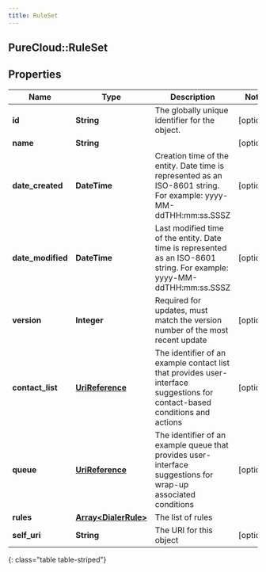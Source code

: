 ```yaml
---
title: RuleSet
---
```

## PureCloud::RuleSet

## Properties

|Name | Type | Description | Notes|
|------------ | ------------- | ------------- | -------------|
| **id** | **String** | The globally unique identifier for the object. | [optional] |
| **name** | **String** |  | [optional] |
| **date_created** | **DateTime** | Creation time of the entity. Date time is represented as an ISO-8601 string. For example: yyyy-MM-ddTHH:mm:ss.SSSZ | [optional] |
| **date_modified** | **DateTime** | Last modified time of the entity. Date time is represented as an ISO-8601 string. For example: yyyy-MM-ddTHH:mm:ss.SSSZ | [optional] |
| **version** | **Integer** | Required for updates, must match the version number of the most recent update | [optional] |
| **contact_list** | [**UriReference**](UriReference.html) | The identifier of an example contact list that provides user-interface suggestions for contact-based conditions and actions | [optional] |
| **queue** | [**UriReference**](UriReference.html) | The identifier of an example queue that provides user-interface suggestions for wrap-up associated conditions | [optional] |
| **rules** | [**Array&lt;DialerRule&gt;**](DialerRule.html) | The list of rules | |
| **self_uri** | **String** | The URI for this object | [optional] |
{: class="table table-striped"}



